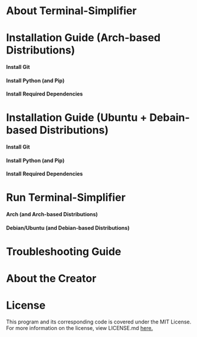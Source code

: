 # About Terminal-Simplifier

# Installation Guide (Arch-based Distributions)

#### Install Git

#### Install Python (and Pip)

#### Install Required Dependencies

# Installation Guide (Ubuntu + Debain-based Distributions)

#### Install Git

#### Install Python (and Pip)

#### Install Required Dependencies

# Run Terminal-Simplifier

#### Arch (and Arch-based Distributions)

#### Debian/Ubuntu (and Debian-based Distributions)

# Troubleshooting Guide

# About the Creator

# License
This program and its corresponding code is covered under the MIT License. For more information on the license, view LICENSE.md [here.](https://github.com/sanchit-sehgal/terminal-simplifier/blob/main/LICENSE)
